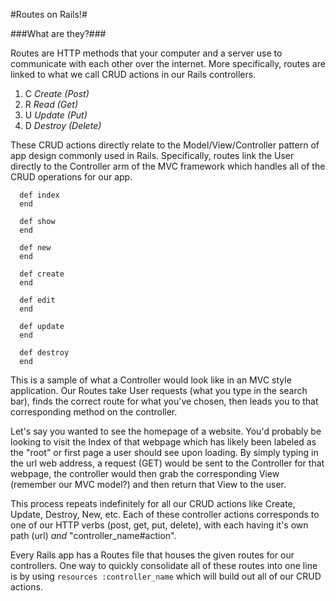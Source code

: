 #Routes on Rails!#

###What are they?###

Routes are HTTP methods that your computer and a server use to communicate with each other over the internet.
More specifically, routes are linked to what we call CRUD actions in our Rails controllers.

1. C *Create (Post)*
2. R *Read (Get)*
3. U *Update (Put)*
4. D *Destroy (Delete)*

These CRUD actions directly relate to the Model/View/Controller pattern of app design commonly used in Rails.
Specifically, routes link the User directly to the Controller arm of the MVC framework which handles all of the CRUD operations for our app. 

```
  def index
  end

  def show
  end

  def new
  end

  def create
  end

  def edit
  end

  def update
  end

  def destroy
  end
```

This is a sample of what a Controller would look like in an MVC style application.
Our Routes take User requests (what you type in the search bar), finds the correct route for what you've chosen, then leads you to that corresponding method on the controller. 

Let's say you wanted to see the homepage of a website. You'd probably be looking to visit the Index of that webpage which has likely been labeled as the "root" or first page a user should see upon loading. By simply typing in the url web address, a request (GET) would be sent to the Controller for that webpage, the controller would then grab the corresponding View (remember our MVC model?) and then return that View to the user.

This process repeats indefinitely for all our CRUD actions like Create, Update, Destroy, New, etc. 
Each of these controller actions corresponds to one of our HTTP verbs (post, get, put, delete), with each having it's own path (url) *and* "controller_name#action".

Every Rails app has a Routes file that houses the given routes for our controllers. One way to quickly consolidate all of these routes into one line is by using `resources :controller_name` which will build out all of our CRUD actions.

